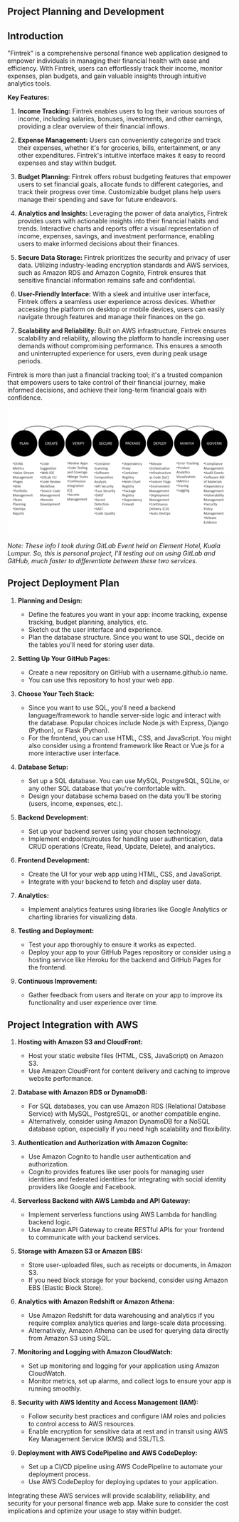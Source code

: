 ## Project Planning and Development

<!-- THIS IS INFO FOR PLANNING PROCESS -->

<!--
`PLAN`

- DORA Metrics
- Value Stream Management
- Pages
- Wiki
- Portfolio Management
- Team Planning
- DevOps Reports

`CREATE`

- Code Suggestion
- Web IDE
- GitLab CLI
- Code Review Workflow
- Source Code Management
- Remote Development

`VERIFY`

- Review Apps
- Code Testing and Coverage
- Merge Trains
- Continuous Integration (CI)
- Secrets Management

`SECURE`

- Container Scanning
- Software Composition Analysis
- API Security
- Fuzz Security
- DAST
- Secret Detection
- SAST
- Code Quality

`PACKAGE`

- Dependency Proxy
- Container Registry
- HeIm Chart Registry
- Package Registry
- Dependency Firewall

`DEPLOY`

- Release Orchestration
- Infrastructure as Code (IaC)
- Feature Flags
- Environment Management
- Deployment Management
- Continuous Delivery (CD)
- Auto DevOps

`MONITOR`

- Error Tracking
- Product Analytics Visualization
- Metrics
- Tracing
- Logging

`GOVERN`

- Compliance Management
- Audit Events
- Software Bill of Materials
- Dependency Management
- Vulnerability Management
- Security Policy Management
- Release Evidence
-->

## Introduction

"Fintrek" is a comprehensive personal finance web application designed to empower individuals in managing their financial health with ease and efficiency. With Fintrek, users can effortlessly track their income, monitor expenses, plan budgets, and gain valuable insights through intuitive analytics tools.

**Key Features:**

1. **Income Tracking:** Fintrek enables users to log their various sources of income, including salaries, bonuses, investments, and other earnings, providing a clear overview of their financial inflows.

2. **Expense Management:** Users can conveniently categorize and track their expenses, whether it's for groceries, bills, entertainment, or any other expenditures. Fintrek's intuitive interface makes it easy to record expenses and stay within budget.

3. **Budget Planning:** Fintrek offers robust budgeting features that empower users to set financial goals, allocate funds to different categories, and track their progress over time. Customizable budget plans help users manage their spending and save for future endeavors.

4. **Analytics and Insights:** Leveraging the power of data analytics, Fintrek provides users with actionable insights into their financial habits and trends. Interactive charts and reports offer a visual representation of income, expenses, savings, and investment performance, enabling users to make informed decisions about their finances.

5. **Secure Data Storage:** Fintrek prioritizes the security and privacy of user data. Utilizing industry-leading encryption standards and AWS services, such as Amazon RDS and Amazon Cognito, Fintrek ensures that sensitive financial information remains safe and confidential.

6. **User-Friendly Interface:** With a sleek and intuitive user interface, Fintrek offers a seamless user experience across devices. Whether accessing the platform on desktop or mobile devices, users can easily navigate through features and manage their finances on the go.

7. **Scalability and Reliability:** Built on AWS infrastructure, Fintrek ensures scalability and reliability, allowing the platform to handle increasing user demands without compromising performance. This ensures a smooth and uninterrupted experience for users, even during peak usage periods.

Fintrek is more than just a financial tracking tool; it's a trusted companion that empowers users to take control of their financial journey, make informed decisions, and achieve their long-term financial goals with confidence.

<p align="center"><img src="./img/PlanningProcess.png"></p>

*Note: These info I took during GitLab Event held on Element Hotel, Kuala Lumpur. So, this is personal project, I'll testing out on using GitLab and GitHub, much faster to differentiate between these two services.*

## Project Deployment Plan
1. **Planning and Design:**
   - Define the features you want in your app: income tracking, expense tracking, budget planning, analytics, etc.
   - Sketch out the user interface and experience.
   - Plan the database structure. Since you want to use SQL, decide on the tables you'll need for storing user data.

2. **Setting Up Your GitHub Pages:**
   - Create a new repository on GitHub with a username.github.io name.
   - You can use this repository to host your web app.

3. **Choose Your Tech Stack:**
   - Since you want to use SQL, you'll need a backend language/framework to handle server-side logic and interact with the database. Popular choices include Node.js with Express, Django (Python), or Flask (Python).
   - For the frontend, you can use HTML, CSS, and JavaScript. You might also consider using a frontend framework like React or Vue.js for a more interactive user interface.

4. **Database Setup:**
   - Set up a SQL database. You can use MySQL, PostgreSQL, SQLite, or any other SQL database that you're comfortable with.
   - Design your database schema based on the data you'll be storing (users, income, expenses, etc.).

5. **Backend Development:**
   - Set up your backend server using your chosen technology.
   - Implement endpoints/routes for handling user authentication, data CRUD operations (Create, Read, Update, Delete), and analytics.

6. **Frontend Development:**
   - Create the UI for your web app using HTML, CSS, and JavaScript.
   - Integrate with your backend to fetch and display user data.

7. **Analytics:**
   - Implement analytics features using libraries like Google Analytics or charting libraries for visualizing data.

8. **Testing and Deployment:**
   - Test your app thoroughly to ensure it works as expected.
   - Deploy your app to your GitHub Pages repository or consider using a hosting service like Heroku for the backend and GitHub Pages for the frontend.

9. **Continuous Improvement:**
   - Gather feedback from users and iterate on your app to improve its functionality and user experience over time.


## Project Integration with AWS

1. **Hosting with Amazon S3 and CloudFront:**
   - Host your static website files (HTML, CSS, JavaScript) on Amazon S3.
   - Use Amazon CloudFront for content delivery and caching to improve website performance.

2. **Database with Amazon RDS or DynamoDB:**
   - For SQL databases, you can use Amazon RDS (Relational Database Service) with MySQL, PostgreSQL, or another compatible engine.
   - Alternatively, consider using Amazon DynamoDB for a NoSQL database option, especially if you need high scalability and flexibility.

3. **Authentication and Authorization with Amazon Cognito:**
   - Use Amazon Cognito to handle user authentication and authorization.
   - Cognito provides features like user pools for managing user identities and federated identities for integrating with social identity providers like Google and Facebook.

4. **Serverless Backend with AWS Lambda and API Gateway:**
   - Implement serverless functions using AWS Lambda for handling backend logic.
   - Use Amazon API Gateway to create RESTful APIs for your frontend to communicate with your backend services.

5. **Storage with Amazon S3 or Amazon EBS:**
   - Store user-uploaded files, such as receipts or documents, in Amazon S3.
   - If you need block storage for your backend, consider using Amazon EBS (Elastic Block Store).

6. **Analytics with Amazon Redshift or Amazon Athena:**
   - Use Amazon Redshift for data warehousing and analytics if you require complex analytics queries and large-scale data processing.
   - Alternatively, Amazon Athena can be used for querying data directly from Amazon S3 using SQL.

7. **Monitoring and Logging with Amazon CloudWatch:**
   - Set up monitoring and logging for your application using Amazon CloudWatch.
   - Monitor metrics, set up alarms, and collect logs to ensure your app is running smoothly.

8. **Security with AWS Identity and Access Management (IAM):**
   - Follow security best practices and configure IAM roles and policies to control access to AWS resources.
   - Enable encryption for sensitive data at rest and in transit using AWS Key Management Service (KMS) and SSL/TLS.

9. **Deployment with AWS CodePipeline and AWS CodeDeploy:**
   - Set up a CI/CD pipeline using AWS CodePipeline to automate your deployment process.
   - Use AWS CodeDeploy for deploying updates to your application.

Integrating these AWS services will provide scalability, reliability, and security for your personal finance web app. Make sure to consider the cost implications and optimize your usage to stay within budget.

